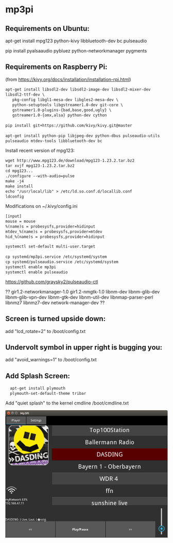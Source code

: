 # mp3pi

## Requirements on Ubuntu:

apt-get install mpg123 python-kivy libbluetooth-dev bc pulseaudio

pip install pyalsaaudio pybluez python-networkmanager pygments

## Requirements on Raspberry Pi:

(from https://kivy.org/docs/installation/installation-rpi.html)

```
apt-get install libsdl2-dev libsdl2-image-dev libsdl2-mixer-dev libsdl2-ttf-dev \
   pkg-config libgl1-mesa-dev libgles2-mesa-dev \
   python-setuptools libgstreamer1.0-dev git-core \
   gstreamer1.0-plugins-{bad,base,good,ugly} \
   gstreamer1.0-{omx,alsa} python-dev cython

pip install git+https://github.com/kivy/kivy.git@master

apt-get install python-pip libjpeg-dev python-dbus pulseaudio-utils pulseaudio mtdev-tools libbluetooth-dev bc
```

Install recent version of mpg123:
```
wget http://www.mpg123.de/download/mpg123-1.23.2.tar.bz2
tar xvjf mpg123-1.23.2.tar.bz2
cd mpg123...
./configure --with-audio=pulse
make -j4
make install
echo "/usr/local/lib" > /etc/ld.so.conf.d/locallib.conf
ldconfig
```

Modifications on ~/.kivy/config.ini
```
[input]
mouse = mouse
%(name)s = probesysfs,provider=hidinput
mtdev_%(name)s = probesysfs,provider=mtdev
hid_%(name)s = probesysfs,provider=hidinput
```

```
systemctl set-default multi-user.target

cp systemd/mp3pi.service /etc/systemd/system
cp systemd/pulseaudio.service /etc/systemd/system
systemctl enable mp3pi
systemctl enable pulseaudio
```

https://github.com/graysky2/pulseaudio-ctl

?? gir1.2-networkmanager-1.0 gir1.2-nmgtk-1.0 libnm-dev libnm-glib-dev libnm-glib-vpn-dev libnm-gtk-dev
  libnm-util-dev libnmap-parser-perl libnmz7 libnmz7-dev network-manager-dev ??

## Screen is turned upside down:
  add "lcd_rotate=2" to /boot/config.txt

## Undervolt symbol in upper right is bugging you:
  add "avoid_warnings=1" to /boot/config.txt

## Add Splash Screen:
```
  apt-get install plymouth
  plymouth-set-default-theme tribar
```

  Add "quiet splash" to the kernel cmdline /boot/cmdline.txt



![alt text](screenshots/screenshot.png "Description goes here")

